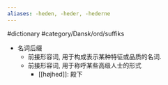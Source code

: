 ```yaml
---
aliases: -heden, -heder, -hederne
---
```

#dictionary #category/Dansk/ord/suffiks 
- 名词后缀
	- 前接形容词, 用于构成表示某种特征或品质的名词.
	- 前接形容词, 用于称呼某些高级人士的形式
		- [[højhed]]: 殿下
